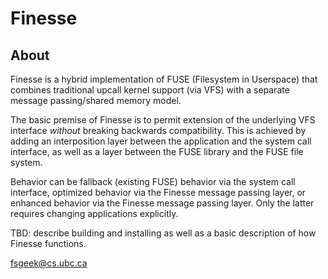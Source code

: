 Finesse
=======

About
-----

Finesse is a hybrid implementation of FUSE (Filesystem in Userspace)
that combines traditional upcall kernel support (via VFS) with a
separate message passing/shared memory model.

The basic premise of Finesse is to permit extension of the underlying
VFS interface _without_ breaking backwards compatibility.  This is achieved
by adding an interposition layer between the application and the system
call interface, as well as a layer between the FUSE library and the
FUSE file system.

Behavior can be fallback (existing FUSE) behavior via the system call
interface, optimized behavior via the Finesse message passing layer,
or enhanced behavior via the Finesse message passing layer.  Only the
latter requires changing applications explicitly.

TBD: describe building and installing as well as a basic description of
how Finesse functions.

fsgeek@cs.ubc.ca

